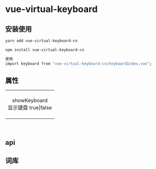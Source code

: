 # vue-virtual-keyboard

## 安装使用
```bash
yarn add vue-virtual-keyboard-cn

npm install vue-virtual-keyboard-cn

使用
import keyboard from "vue-virtual-keyboard-cn/keyboardIndex.vue";
```


## 属性
 <table border="0">
  <tr>
    <td align="center">
      <br>
      <a>showKeyboard</a>
      <br>
      <a"> 显示键盘 true|false </a>
      <br>
      <br>
    </td>
  </tr>
  </table>
  <br>

## api

## 词库


